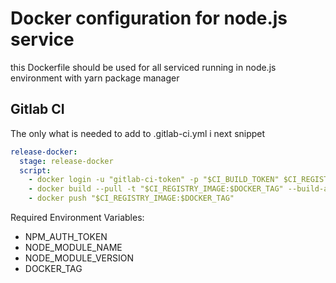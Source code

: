
# Docker configuration for node.js service

this Dockerfile should be used for all serviced running in node.js environment with yarn package manager

## Gitlab CI

The only what is needed to add to .gitlab-ci.yml i next snippet

```yaml
release-docker:
  stage: release-docker
  script:
    - docker login -u "gitlab-ci-token" -p "$CI_BUILD_TOKEN" $CI_REGISTRY
    - docker build --pull -t "$CI_REGISTRY_IMAGE:$DOCKER_TAG" --build-arg NPM_AUTH_TOKEN=${NPM_AUTH_TOKEN} --build-arg NODE_MODULE_NAME=${NODE_MODULE_NAME} --build-arg NODE_MODULE_VERSION=${NODE_MODULE_VERSION} node_modules/hugport-lib/docker
    - docker push "$CI_REGISTRY_IMAGE:$DOCKER_TAG"
```

Required Environment Variables:

- NPM_AUTH_TOKEN
- NODE_MODULE_NAME
- NODE_MODULE_VERSION
- DOCKER_TAG
